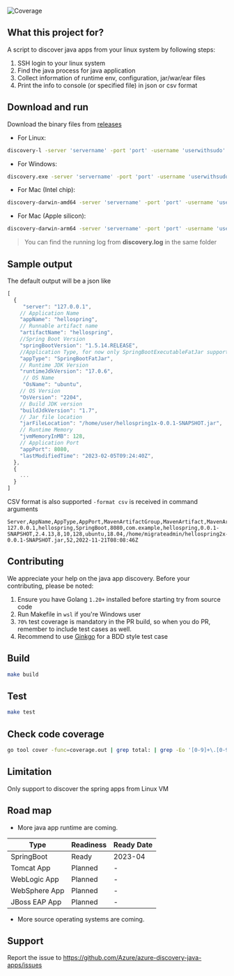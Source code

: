 ![Coverage](https://github.com/Azure/discover-java-apps/blob/badge/badge.svg?branch=badge)

## What this project for?

A script to discover java apps from your linux system by following steps:

1. SSH login to your linux system
2. Find the java process for java application
3. Collect information of runtime env, configuration, jar/war/ear files
4. Print the info to console (or specified file) in json or csv format

## Download and run

Download the binary files from [releases](https://github.com/Azure/azure-discovery-java-apps/releases)

- For Linux:

```bash
discovery-l -server 'servername' -port 'port' -username 'userwithsudo' -password 'password'
```

- For Windows:

```bash
discovery.exe -server 'servername' -port 'port' -username 'userwithsudo' -password 'password'
```

- For Mac (Intel chip):

```bash
discovery-darwin-amd64 -server 'servername' -port 'port' -username 'userwithsudo' -password 'password'
```

- For Mac (Apple silicon):

```bash
discovery-darwin-arm64 -server 'servername' -port 'port' -username 'userwithsudo' -password 'password'
```

> You can find the running log from __discovery.log__ in the same folder

## Sample output

The default output will be a json like

```javascript
[
  {
     "server": "127.0.0.1",
    // Application Name
    "appName": "hellospring",
    // Runnable artifact name
    "artifactName": "hellospring",
    //Spring Boot Version
    "springBootVersion": "1.5.14.RELEASE",
    //Application Type, for now only SpringBootExecutableFatJar supported, refer the definition from https://docs.spring.io/spring-boot/docs/current/reference/html/executable-jar.html
    "appType": "SpringBootFatJar",
    // Runtime JDK Version
    "runtimeJdkVersion": "17.0.6",
     // OS Name
     "OsName": "ubuntu",
    // OS Version
    "OsVersion": "2204",
    // Build JDK version
    "buildJdkVersion": "1.7",
    // Jar file location
    "jarFileLocation": "/home/user/hellospring1x-0.0.1-SNAPSHOT.jar",
    // Runtime Memory
    "jvmMemoryInMB": 128,
    // Application Port
    "appPort": 8080,
    "lastModifiedTime": "2023-02-05T09:24:40Z",
  },
  {
    ...
  }
]
```

CSV format is also supported `-format csv` is received in command arguments
```csv
Server,AppName,AppType,AppPort,MavenArtifactGroup,MavenArtifact,MavenArtifactVersion,SpringBootVersion,BuildJdkVersion,RuntimeJdkVersion,HeapMemory(MB),OsName,OsVersion,JarFileLocation,JarFileSize(MB),JarFileModifiedTime
127.0.0.1,hellospring,SpringBoot,8080,com.example,hellospring,0.0.1-SNAPSHOT,2.4.13,8,10,128,ubuntu,18.04,/home/migrateadmin/hellospring2x-0.0.1-SNAPSHOT.jar,52,2022-11-21T08:08:46Z

```

## Contributing

We appreciate your help on the java app discovery. Before your contributing, please be noted:

1. Ensure you have Golang `1.20+` installed before starting try from source code
2. Run Makefile in `wsl` if you're Windows user
3. `70%` test coverage is mandatory in the PR build, so when you do PR, remember to include test cases as well.
4. Recommend to use [Ginkgo](https://onsi.github.io/ginkgo/) for a BDD style test case

## Build

```bash
make build
```

## Test

```bash
make test
```

## Check code coverage

```bash
go tool cover -func=coverage.out | grep total: | grep -Eo '[0-9]+\.[0-9]+'
```

## Limitation

Only support to discover the spring apps from Linux VM

## Road map

- More java app runtime are coming.

| Type | Readiness | Ready Date |
| -- | -- | -- |
| SpringBoot | Ready | 2023-04 |
| Tomcat App | Planned | - |
| WebLogic App | Planned | - |
| WebSphere App | Planned | - |
| JBoss EAP App | Planned | - |

- More source operating systems are coming.

## Support

Report the issue to <https://github.com/Azure/azure-discovery-java-apps/issues>

